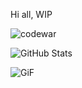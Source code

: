 Hi all,
WIP



![codewar](https://www.codewars.com/users/rrobert-lab/badges/large)


![GitHub Stats](https://github-readme-stats.vercel.app/api?username=rrobert-lab&theme=maroongold)

![GiF](https://media.giphy.com/media/jCulJrHvHJmHcWiuET/giphy-downsized.gif)


